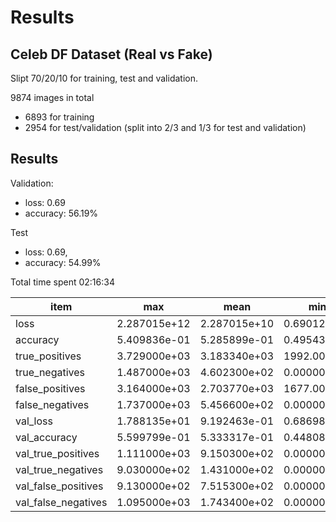 # Results

## Celeb DF Dataset (Real vs Fake)

Slipt 70/20/10 for training, test and validation.

9874 images in total
- 6893 for training
- 2954 for test/validation (split into 2/3 and 1/3 for test and validation)

## Results
Validation:
- loss: 0.69
- accuracy: 56.19%

Test 
- loss: 0.69, 
- accuracy: 54.99%

Total time spent 02:16:34

| item                              | max                     | mean                    | min                     | std                     |
|-----------------------------------|-------------------------|-------------------------|-------------------------|-------------------------|
| loss                              | 2.287015e+12            | 2.287015e+10            | 0.690125                | 2.275551e+11            |
| accuracy                          | 5.409836e-01            | 5.285899e-01            | 0.495430                | 1.576583e-02            |
| true_positives                    | 3.729000e+03            | 3.183340e+03            | 1992.000000             | 6.914911e+02            |
| true_negatives                    | 1.487000e+03            | 4.602300e+02            | 0.000000                | 5.850563e+02            |
| false_positives                   | 3.164000e+03            | 2.703770e+03            | 1677.000000             | 5.850563e+02            |
| false_negatives                   | 1.737000e+03            | 5.456600e+02            | 0.000000                | 6.914911e+02            |
| val_loss                          | 1.788135e+01            | 9.192463e-01            | 0.686989                | 1.724366e+00            |
| val_accuracy                      | 5.599799e-01            | 5.333317e-01            | 0.448085                | 3.617215e-02            |
| val_true_positives                | 1.111000e+03            | 9.150300e+02            | 0.000000                | 3.994028e+02            |
| val_true_negatives                | 9.030000e+02            | 1.431000e+02            | 0.000000                | 3.278861e+02            |
| val_false_positives               | 9.130000e+02            | 7.515300e+02            | 0.000000                | 3.280567e+02            |
| val_false_negatives               | 1.095000e+03            | 1.743400e+02            | 0.000000                | 3.994654e+02            |
